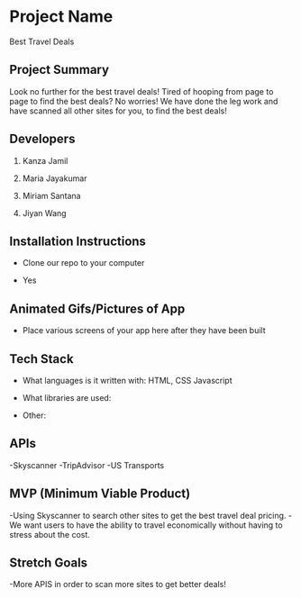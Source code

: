 # Project Name
Best Travel Deals


## Project Summary

Look no further for the best travel deals! Tired of hooping from page to page to find the best deals? No worries! We have done the leg work and have scanned all other sites for you, to find the best deals! 

## Developers

1. Kanza Jamil

2. Maria Jayakumar

3. Miriam Santana

4. Jiyan Wang

## Installation Instructions

- Clone our repo to your computer

- Yes 


## Animated Gifs/Pictures of App

- Place various screens of your app here after they have been built

## Tech Stack

- What languages is it written with: HTML, CSS Javascript

- What libraries are used: 

- Other: 


## APIs

-Skyscanner
-TripAdvisor
-US Transports

## MVP (Minimum Viable Product)

-Using Skyscanner to search other sites to get the best travel deal pricing. 
-We want users to have the ability to travel economically without having to stress about the cost.


## Stretch Goals

-More APIS in order to scan more sites to get better deals!

